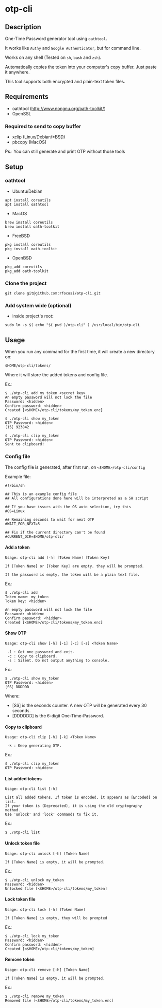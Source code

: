 # otp-cli

## Description

One-Time Password generator tool using `oathtool`.

It works like `Authy` and `Google Authenticator`, but for command line.

Works on any shell (Tested on `sh`, `bash` and `zsh`).

Automatically copies the token into your computer's copy buffer. Just paste it anywhere.

This tool supports both encrypted and plain-text token files.

## Requirements

* oathtool (http://www.nongnu.org/oath-toolkit/)
* OpenSSL

### Required to send to copy buffer

* xclip (Linux/Debian/\*BSD)
* pbcopy (MacOS)

Ps.: You can still generate and print OTP without those tools

## Setup

### oathtool

- Ubuntu/Debian
```
apt install coreutils
apt install oathtool
```

- MacOS
```
brew install coreutils
brew install oath-toolkit
```

- FreeBSD
```
pkg install coreutils
pkg install oath-toolkit
```

- OpenBSD
```
pkg_add coreutils
pkg_add oath-toolkit
```

### Clone the project

```
git clone git@github.com:rfocosi/otp-cli.git
```

### Add system wide (optional)

- Inside project's root:

```
sudo ln -s $( echo "$( pwd )/otp-cli" ) /usr/local/bin/otp-cli
```

## Usage

When you run any command for the first time, it will create a new directory on:

`$HOME/otp-cli/tokens/`

Where it will store the added tokens and config file.

Ex.:
```
$ ./otp-cli add my_token <secret_key>
An empty password will not lock the file
Password: <hidden>
Confirm password: <hidden>
Created [<$HOME>/otp-cli/tokens/my_token.enc]

$ ./otp-cli show my_token
OTP Password: <hidden>
[15] 923842

$ ./otp-cli clip my_token
OTP Password: <hidden>
Sent to clipboard!

```

### Config file

The config file is generated, after first run, on `<$HOME>/otp-cli/config`

Example file:
```
#!/bin/sh

## This is an example config file
## All configurations done here will be interpreted as a SH script

## If you have issues with the OS auto selection, try this
#OS=Linux

## Remaining seconds to wait for next OTP
#WAIT_FOR_NEXT=5

## Fix if the current directory can't be found
#CURRENT_DIR=$HOME/otp-cli/
```

#### Add a token

```
Usage: otp-cli add [-h] [Token Name] [Token Key]

If [Token Name] or [Token Key] are empty, they will be prompted.

If the password is empty, the token will be a plain text file.
```

Ex.:
```
$ ./otp-cli add
Token name: my_token
Token key: <hidden>

An empty password will not lock the file
Password: <hidden>
Confirm password: <hidden>
Created [<$HOME>/otp-cli/tokens/my_token.enc]
```

#### Show OTP

```
Usage: otp-cli show [-h] [-1] [-c] [-s] <Token Name>

 -1 : Get one password and exit.
 -c : Copy to clipboard.
 -s : Silent. Do not output anything to console.
```

Ex.:
```
$ ./otp-cli show my_token
OTP Password: <hidden>
[SS] DDDDDD
```
Where:

- [SS] is the seconds counter. A new OTP will be generated every 30 seconds.
- [DDDDDD] is the 6-digit One-Time-Password.

#### Copy to clipboard

```
Usage: otp-cli clip [-h] [-k] <Token Name>

 -k : Keep generating OTP.
```

Ex.:
```
$ ./otp-cli clip my_token
OTP Password: <hidden>
```

#### List added tokens

```
Usage: otp-cli list [-h]

List all added tokens. If token is encoded, it appears as [Encoded] on list.
If your token is (Deprecated), it is using the old cryptography method.
Use 'unlock' and 'lock' commands to fix it.
```

Ex.:
```
$ ./otp-cli list
```

#### Unlock token file

```
Usage: otp-cli unlock [-h] [Token Name]

If [Token Name] is empty, it will be prompted.
```

Ex.:
```
$ ./otp-cli unlock my_token
Password: <hidden>
Unlocked file [<$HOME>/otp-cli/tokens/my_token]
```

#### Lock token file

```
Usage: otp-cli lock [-h] [Token Name]

If [Token Name] is empty, they will be prompted
```

Ex.:
```
$ ./otp-cli lock my_token
Password: <hidden>
Confirm password: <hidden>
Created [<$HOME>/otp-cli/tokens/my_token]
```

#### Remove token

```
Usage: otp-cli remove [-h] [Token Name]

If [Token Name] is empty, it will be prompted.
```

Ex.:
```
$ ./otp-cli remove my_token
Removed file [<$HOME>/otp-cli/tokens/my_token.enc]
```
